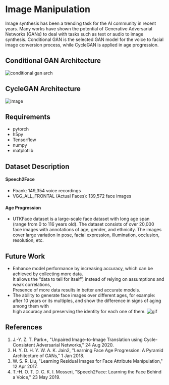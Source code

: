 # Image Manipulation
Image synthesis has been a trending task for the AI community in recent years.
Many works have shown the potential of Generative Adversarial Networks (GANs) 
to deal with tasks such as text or audio to image synthesis.
Conditional GAN is the selected GAN model for the voice to facial image conversion process, while CycleGAN is applied in age progression. 

## Conditional GAN Architecture
![conditional gan arch](https://user-images.githubusercontent.com/53131422/132605384-870fd71a-13c3-4cc6-91cb-308ad54884c5.jpg)

## CycleGAN Architecture
![image](https://user-images.githubusercontent.com/53131422/132605405-6b64e02d-a764-4e75-82fa-011650bc869c.png)

## Requirements
* pytorch
* h5py
* Tensorflow
* numpy
* matplotlib

## Dataset Description
#### Speech2Face
* Fbank: 149,354 voice recordings
* VGG_ALL_FRONTAL (Actual Faces): 139,572 face images
#### Age Progression
* UTKFace dataset is a large-scale face dataset with long age span (range from 0 to 116 years old).
The dataset consists of over 20,000 face images with annotations of age, gender, and ethnicity.
The images cover large variation in pose, facial expression, illumination, occlusion, resolution,
etc.
## Future Work
* Enhance model performance by increasing accuracy, which can be achieved by collecting more data.  
It allows the “data to tell for itself”, instead of relying on assumptions and weak correlations,                                                           
Presence of more data results in better and accurate models.                                                            
* The ability to generate face images over different ages, for example:  
after 10 years or its multiples, and show the difference in signs of aging among them with  
high accuracy and preserving the identity for each one of them.  ![gif](https://user-images.githubusercontent.com/53131422/132791338-763e0d61-1494-4292-bc31-8757e9a29199.gif)
                                                                      
## References
1. J.-Y. Z. T. Park∗, "Unpaired Image-to-Image Translation using Cycle-Consistent Adversarial Networks," 24 Aug 2020. 
2. H. Y. D. H. Y. W. A. K. Jain2, "Learning Face Age Progression: A Pyramid Architecture of GANs," 1 Jan 2018. 
3. W. S. R. Liu, "Learning Residual Images for Face Attribute Manipulation," 12 Apr 2017. 
4. T.-H. O. T. D. C. K. I. Mosseri, "Speech2Face: Learning the Face Behind a Voice," 23 May 2019. 
